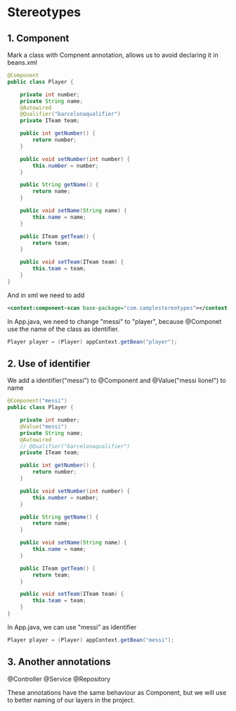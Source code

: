 # Stereotypes

## 1. Component

Mark a class with Compnent annotation, allows us to avoid declaring it in beans.xml

```java
@Component
public class Player {

    private int number;
    private String name;
    @Autowired
    @Qualifier("barcelonaqualifier")
    private ITeam team;

    public int getNumber() {
        return number;
    }

    public void setNumber(int number) {
        this.number = number;
    }

    public String getName() {
        return name;
    }

    public void setName(String name) {
        this.name = name;
    }

    public ITeam getTeam() {
        return team;
    }

    public void setTeam(ITeam team) {
        this.team = team;
    }
}
```

And in xml we need to add 

```xml
<context:component-scan base-package="com.samplestereotypes"></context:component-scan>
```

In App.java, we need to change "messi" to "player", because @Componet use the name of the class as identifier.

```java
Player player = (Player) appContext.getBean("player");
```

## 2. Use of identifier

We add a identifier("messi") to @Component and @Value("messi lionel") to name

```java
@Component("messi")
public class Player {

    private int number;
    @Value("messi")
    private String name;
    @Autowired
    // @Qualifier("barcelonaqualifier")
    private ITeam team;

    public int getNumber() {
        return number;
    }

    public void setNumber(int number) {
        this.number = number;
    }

    public String getName() {
        return name;
    }

    public void setName(String name) {
        this.name = name;
    }

    public ITeam getTeam() {
        return team;
    }

    public void setTeam(ITeam team) {
        this.team = team;
    }
}

```

In App.java, we can use "messi" as identifier

```java
Player player = (Player) appContext.getBean("messi");
```

## 3. Another annotations

@Controller
@Service
@Repository

These annotations have the same behaviour as Component, but we will use to better naming of our layers in the project.